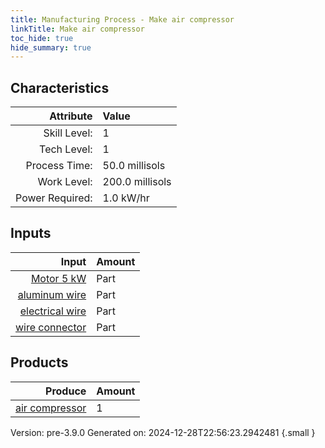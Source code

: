 ```yaml
---
title: Manufacturing Process - Make air compressor
linkTitle: Make air compressor
toc_hide: true
hide_summary: true
---
```



## Characteristics

| Attribute      | Value |
|--------:|:------|
|Skill Level:|1|
|Tech Level:|1|
|Process Time:|50.0 millisols|
|Work Level:|200.0 millisols|
|Power Required:|1.0 kW/hr|

## Inputs

| Input      | Amount |
|--------:|:------|
|[Motor 5 kW](/docs/definitions/part/motor-5-kw)|Part|1|
|[aluminum wire](/docs/definitions/part/aluminum-wire)|Part|1|
|[electrical wire](/docs/definitions/part/electrical-wire)|Part|1|
|[wire connector](/docs/definitions/part/wire-connector)|Part|3|

## Products


| Produce      | Amount |
|--------:|:------|
|[air compressor](/docs/definitions/part/air-compressor)|1|


Version: pre-3.9.0 Generated on: 2024-12-28T22:56:23.2942481
{.small }

